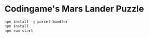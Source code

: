 # Codingame's Mars Lander Puzzle

```bash
npm install -g parcel-bundler
npm install
npm run start
```
